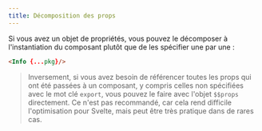 ```yaml
---
title: Décomposition des props
---
```


Si vous avez un objet de propriétés, vous pouvez le décomposer à l'instantiation du composant plutôt que de les spécifier une par une :

```html
<Info {...pkg}/>
```

> Inversement, si vous avez besoin de référencer toutes les <span class="vo">props</span> qui ont été passées à un composant, y compris celles non spécifiées avec le mot clé `export`, vous pouvez le faire avec l'objet `$$props` directement. Ce n'est pas recommandé, car cela rend difficile l'optimisation pour Svelte, mais peut être très pratique dans de rares cas.
